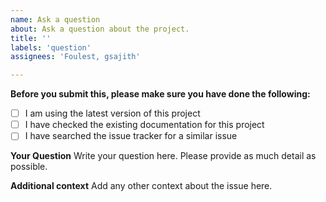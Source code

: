 ```yaml
---
name: Ask a question
about: Ask a question about the project.
title: ''
labels: 'question'
assignees: 'Foulest, gsajith'

---
```


**Before you submit this, please make sure you have done the following:**

- [ ] I am using the latest version of this project
- [ ] I have checked the existing documentation for this project
- [ ] I have searched the issue tracker for a similar issue

**Your Question**
Write your question here. Please provide as much detail as possible.

**Additional context**
Add any other context about the issue here.
